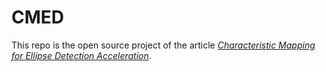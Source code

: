 # CMED
This repo is the open source project of the article [*Characteristic Mapping for Ellipse Detection Acceleration*](https://ieeexplore.ieee.org/stamp/stamp.jsp?tp=&arnumber=10107724).  
